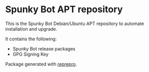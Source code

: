 # Spunky Bot APT repository

This is the Spunky Bot Debian/Ubuntu APT repository to automate installation and upgrade.

It contains the following:

  - Spunky Bot release packages
  - GPG Signing Key

Package generated with [reprepro](https://wiki.debian.org/DebianRepository/SetupWithReprepro).
